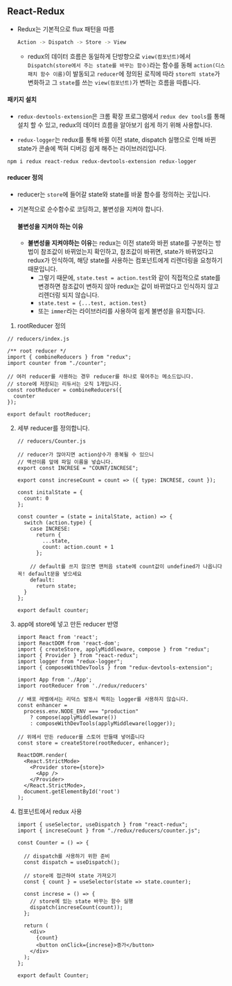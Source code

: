 ## React-Redux

+ Redux는 기본적으로 flux 패턴을 따름

  ```bash
  Action -> Dispatch -> Store -> View
  ```

  + redux의 데이터 흐름은 동일하게 단방향으로 `view(컴포넌트)`에서 `Dispatch(store에서 주는 state를 바꾸는 함수)`라는 함수를 동해 `action(디스 패치 함수 이름)`이 발동되고 `reducer`에 정의된 로직에 따라 `store의 state`가 변화하고 그 `state`를 쓰는 `view(컴포넌트)`가 변하는 흐름을 따릅니다.



#### 패키지 설치

+ `redux-devtools-extension`은 크롬 확장 프로그램에서 `redux dev tools`를 통해 설치 할 수 있고, redux의 데이터 흐름을 알아보기 쉽게 하기 위해 사용합니다.

+ `redux-logger`는 redux를 통해 바뀔 이전 state, dispatch 실행으로 인해 바뀐 state가 콘솔에 찍혀 디버깅 쉽게 해주는 라이브러리입니다.

```ba
npm i redux react-redux redux-devtools-extension redux-logger
```



#### reducer 정의

+ reducer는 `store`에 들어갈 state와 state를 바꿀 함수를 정의하는 곳입니다.

+ 기본적으로 순수함수로 코딩하고, 불변성을 지켜야 합니다.

  #### 불변성을 지켜야 하는 이유

  + **불변성을 지켜야하는 이유**는 redux는 이전 state와 바뀐 state를 구분하는 방법이 참조값이 바뀌었는지 확인하고, 참조값이 바뀌면, state가 바뀌었다고 redux가 인식하여, 해당 state를 사용하는 컴포넌트에게 리렌더링을 요청하기 때문입니다.
    + 그렇기 때문에, `state.test = action.test`와 같이 직접적으로 state를 변경하면 참조값이 변하지 않아 redux는 값이 바뀌었다고 인식하지 않고 리렌더링 되지 않습니다.
    + `state.test = {...test, action.test}`
    + 또는 `immer`라는 라이브러리를 사용하여 쉽게 불변성을 유지합니다.

1.  rootReducer 정의

   ```react
   // reducers/index.js
   
   /** root reducer */
   import { combineReducers } from "redux";
   import counter from "./counter";
   
   // 여러 reducer를 사용하는 경우 reducer를 하나로 묶어주는 메소드입니다.
   // store에 저장되는 리듀서는 오직 1개입니다.
   const rootReducer = combineReducers({
     counter
   });
   
   export default rootReducer;
   ```

2. 세부 reducer를 정의합니다.

   ```react
   // reducers/Counter.js
   
   // reducer가 많아지면 action상수가 중복될 수 있으니
   // 액션이름 앞에 파일 이름을 넣습니다.
   export const INCRESE = "COUNT/INCRESE";
   
   export const increseCount = count => ({ type: INCRESE, count });
   
   const initalState = {
     count: 0
   };
   
   const counter = (state = initalState, action) => {
     switch (action.type) {
       case INCRESE:
         return {
           ...state,
           count: action.count + 1
         };
   
       // default를 쓰지 않으면 맨처음 state에 count값이 undefined가 나옵니다 꼭! default문을 넣으세요
       default:
         return state;
     }
   };
   
   export default counter;
   ```

3. app에 store에 넣고 만든 reducer 반영

   ```react
   import React from 'react';
   import ReactDOM from 'react-dom';
   import { createStore, applyMiddleware, compose } from "redux";
   import { Provider } from "react-redux";
   import logger from "redux-logger";
   import { composeWithDevTools } from "redux-devtools-extension";
   
   import App from './App';
   import rootReducer from './redux/reducers'
   
   // 배포 레벨에서는 리덕스 발동시 찍히는 logger를 사용하지 않습니다.
   const enhancer =
     process.env.NODE_ENV === "production"
       ? compose(applyMiddleware())
       : composeWithDevTools(applyMiddleware(logger));
   
   // 위에서 만든 reducer를 스토어 만들때 넣어줍니다
   const store = createStore(rootReducer, enhancer);
   
   ReactDOM.render(
     <React.StrictMode>
       <Provider store={store}>
         <App />
       </Provider>
     </React.StrictMode>,
     document.getElementById('root')
   );
   
   ```

4. 컴포넌트에서 redux 사용

   ```react
   import { useSelector, useDispatch } from "react-redux";
   import { increseCount } from "./redux/reducers/counter.js";
   
   const Counter = () => {
   
     // dispatch를 사용하기 위한 준비
     const dispatch = useDispatch();
   
     // store에 접근하여 state 가져오기
     const { count } = useSelector(state => state.counter);
   
     const increse = () => {
       // store에 있는 state 바꾸는 함수 실행
       dispatch(increseCount(count));
     };
   
     return (
       <div>
         {count}
         <button onClick={increse}>증가</button>
       </div>
     );
   };
   
   export default Counter;
   ```

   